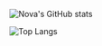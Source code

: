 ![Nova's GitHub stats](https://github-readme-stats.vercel.app/api?username=mooncell07&hide=contribs,prs&theme=dracula)

![Top Langs](https://github-readme-stats.vercel.app/api/top-langs/?username=mooncell07&theme=dracula&layout=compact)
